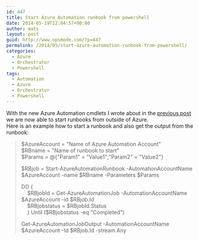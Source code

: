 ```yaml
---
id: 447
title: Start Azure Automation runbook from powershell
date: 2014-05-19T12:04:57+00:00
author: mats
layout: post
guid: http://www.opsmode.com/?p=447
permalink: /2014/05/start-azure-automation-runbook-from-powershell/
categories:
  - Azure
  - Orchestrator
  - Powershell
tags:
  - Automation
  - Azure
  - Orchestrator
  - Powershell
---
```

With the new Azure Automation cmdlets I wrote about in the <a href="http://www.opsmode.com/2014/05/azure-automation-powershell-cmdlets/" target="_blank">previous post</a> we are now able to start runbooks from outside of Azure.   
Here is an example how to start a runbook and also get the output from the runbook:

> 
> $AzureAccount = "Name of Azure Automation Account"   
> $RBname = "Name of runbook to start"   
> $Params = @{"Param1" = "Value1";"Param2" = "Value2"} 
> 
> $RBjob = Start-AzureAutomationRunbook -AutomationAccountName $AzureAccount -name $RBname -Parameters $Params 
> 
> DO {   
> &#160;&#160;&#160; $RBjobId = Get-AzureAutomationJob -AutomationAccountName $AzureAccount -id $RBjob.Id   
> &#160;&#160;&#160; $RBjobstatus = $RBjobId.Status   
> &#160;&#160;&#160; } Until ($RBjobstatus -eq "Completed") 
> 
> Get-AzureAutomationJobOutput -AutomationAccountName $AzureAccount -Id $RBjob.Id -stream Any